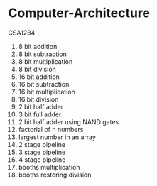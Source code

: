 # Computer-Architecture
CSA1284
1. 8 bit addition
2. 8 bit subtraction
3. 8 bit multiplication
4. 8 bit division
5. 16 bit addition
6. 16 bit subtraction
7. 16 bit multiplication
8. 16 bit division
9. 2 bit half adder
10. 3 bit full adder
11. 2 bit half adder using NAND gates
12. factorial of n numbers
13. largest number in an array
14. 2 stage pipeline
15. 3 stage pipeline
16. 4 stage pipeline
17. booths multiplication
18. booths restoring division
